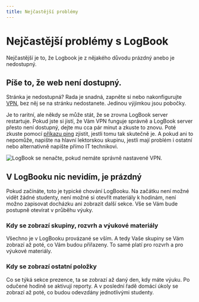 ```yaml
---
title: Nejčastější problémy
---
```


# Nejčastější problémy s LogBook

Nejčastější je to, že Logbook je z nějakého důvodu prázdný anebo je nedostupný.

## Píše to, že web není dostupný.

Stránka je nedostupná? Rada je snadná, zapněte si nebo nakonfigurujte [VPN](../vpn), bez něj se na stránku nedostanete. Jedinou výjimkou jsou pobočky.

Je to raritní, ale někdy se může stát, že se zrovna LogBook server restartuje. Pokud jste si jistí, že Vám VPN funguje správně a LogBook server přesto není dostupný, dejte mu cca pár minut a zkuste to znovu. Poté zkuste pomocí [příkazu ping](../problems/ping) zjistit, jestli tomu tak skutečně je. A pokud ani to nepomůže, napište na hlavní lektorskou skupinu, jestli mají problém i ostatní nebo alternativně napište přímo IT technikovi.

<picture>
  <source srcset="/included/chrome-error.avif" type="image/avif" />
  <source srcset="/included/chrome-error.webp" type="image/webp" />
  <img loading="lazy" src="/included/chrome-error.png" alt="LogBook se nenačte, pokud nemáte správně nastavené VPN." />
</picture>

## V LogBooku nic nevidím, je prázdný

Pokud začínáte, toto je typické chování LogBooku. Na začátku není možné vidět žádné studenty, není možné si otevřít materiály k hodinám, není možno zapisovat docházku ani zobrazit další sekce. Vše se Vám bude postupně otevírat v průběhu výuky.

### Kdy se zobrazí skupiny, rozvrh a výukové materiály

Všechno je v LogBooku provázané se vším. A tedy Vaše skupiny se Vám zobrazí až poté, co Vám budou přiřazeny. To samé platí pro rozvrh a pro výukové materiály.

### Kdy se zobrazí ostatní položky

Co se týká sekce prezence, ta se zobrazí až daný den, kdy máte výuku. Po odučené hodině se aktivují reporty. A v poslední řadě domácí úkoly se zobrazí až poté, co budou odevzdány jednotlivými studenty.
